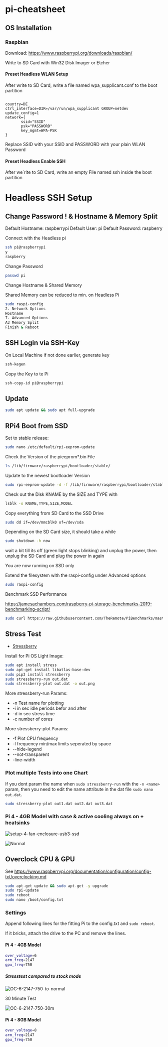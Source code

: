 # pi-cheatsheet

## OS Installation 

### Raspbian

Download: https://www.raspberrypi.org/downloads/raspbian/

Write to SD Card with Win32 Disk Imager or Etcher 

#### Preset Headless WLAN Setup

After write to SD Card, write a file named wpa_supplicant.conf to the boot partition

```plain
    
country=DE
ctrl_interface=DIR=/var/run/wpa_supplicant GROUP=netdev
update_config=1
network={
       ssid="SSID"
       psk="PASSWORD"
       key_mgmt=WPA-PSK
}

```

Replace SSID with your SSID and PASSWORD with your plain WLAN Password

#### Preset Headless Enable SSH

After we´rite to SD Card, write an empty File named ssh inside the boot partition

# Headless SSH Setup

## Change Password ! & Hostname & Memory Split

Default Hostname: raspberrypi
Default User: pi
Default Password: raspberry

Connect with the Headless pi

```bash
ssh pi@raspberrypi
y
raspberry
```

Change Password

```bash
passwd pi
```

Change Hostname & Shared Memory

Shared Memory can be reduced to min. on Headless Pi

```bash
sudo raspi-config
2. Network Options
Hostname
7. Advanced Options
A3 Memory Split
Finish & Reboot
```

## SSH Login via SSH-Key

On Local Machine if not done earlier, generate key

```bash
ssh-kegen
```

Copy the Key to te Pi 

```bash
ssh-copy-id pi@raspberrypi
```

## Update 

```bash
sudo apt update && sudo apt full-upgrade
```

## RPi4 Boot from SSD

Set to stable release:
```bash
sudo nano /etc/default/rpi-eeprom-update
```

Check the Version of the pieeprom*.bin File

```bash 
ls /lib/firmware/raspberrypi/bootloader/stable/
```

Update to the newest bootloader Version

```bash 
sudo rpi-eeprom-update -d -f /lib/firmware/raspberrypi/bootloader/stable/pieeprom-<Version>.bin
```

Check out the Disk KNAME by the SIZE and TYPE with

```bash
lsblk -o KNAME,TYPE,SIZE,MODEL
```

Copy everything from SD Card to the SSD Drive

```bash
sudo dd if=/dev/mmcblk0 of=/dev/sda
```
Depending on the SD Card size, it should take a while

```bash
sudo shutdown -h now
```
wait a bit till its off (green light stops blinking) and unplug the power, then unplug the SD Card and plug the power in again

You are now running on SSD only

Extend the filesystem with the raspi-config under Advanced options

```bash
sudo raspi-config
```

Benchmark SSD Performance

https://jamesachambers.com/raspberry-pi-storage-benchmarks-2019-benchmarking-script/

```bash
sudo curl https://raw.githubusercontent.com/TheRemote/PiBenchmarks/master/Storage.sh | sudo bash
```

## Stress Test

* [Stressberry](https://github.com/nschloe/stressberry)

Install for Pi OS Light Image:

```bash
sudo apt install stress
sudo apt-get install libatlas-base-dev
sudo pip3 install stressberry
sudo stressberry-run out.dat
sudo stressberry-plot out.dat -o out.png
```

More stressberry-run Params:

* -n Test name for plotting
* -i in sec idle periods befor and after
* -d in sec stress time
* -c number of cores

More stressberry-plot Params:

* -f Plot CPU frequency
* -l frequency min/max limits seperated by space
* --hide-legend
* --not-transparent
* -line-width

### Plot multiple Tests into one Chart

If you dont param the name when `sudo stressberry-run` with the `-n <name>` param, then you need to  edit the name attribute in the dat file `sudo nano out.dat`.

```bash
sudo stressberry-plot out1.dat out2.dat out3.dat
```

### Pi 4 - 4GB Model with case & active cooling always on + heatsinks 

![setup-4-fan-enclosure-usb3-ssd](/setups/pi4-fan-enclosure-usb3-ssd.jpg)

![Normal](/benchmark/stressberry/normal.png)

## Overclock CPU & GPU

See https://www.raspberrypi.org/documentation/configuration/config-txt/overclocking.md


```bash
sudo apt-get update && sudo apt-get -y upgrade
sudo rpi-update
sudo reboot
sudo nano /boot/config.txt
```

### Settings

Append following lines for the fitting Pi to the config.txt and `sudo reboot`.

If it bricks, attach the drive to the PC and remove the lines.

#### Pi 4 - 4GB Model

```bash
over_voltage=6
arm_freq=2147
gpu_freq=750
```

##### Stresstest compared to stock mode

![OC-6-2147-750-to-normal](/benchmark/stressberry/oc-6-2147-750-to-normal.png)

30 Minute Test 

![OC-6-2147-750-30m](/benchmark/stressberry/oc-6-2147-750-30m.png)

#### Pi 4 - 8GB Model

```bash
over_voltage=8
arm_freq=2147
gpu_freq=750
```